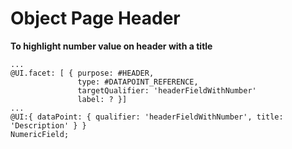 # Object Page Header

**To highlight number value on header with a title**

```
...
@UI.facet: [ { purpose: #HEADER,
               type: #DATAPOINT_REFERENCE,
               targetQualifier: 'headerFieldWithNumber'
               label: ? }]
...
@UI:{ dataPoint: { qualifier: 'headerFieldWithNumber', title: 'Description' } }
NumericField;
```

